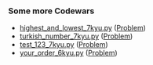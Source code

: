 ### Some more Codewars

- [highest_and_lowest_7kyu.py](https://github.com/gauthamp10/100DaysOfCode/blob/master/Day%203/highest_and_lowest_7kyu.py)  ([Problem](https://www.codewars.com/kata/554b4ac871d6813a03000035))
- [turkish_number_7kyu.py](https://github.com/gauthamp10/100DaysOfCode/blob/master/Day%203/turkish_number_7kyu.py)  ([Problem](https://www.codewars.com/kata/5ebd53ea50d0680031190b96))
- [test_123_7kyu.py](https://github.com/gauthamp10/100DaysOfCode/blob/master/Day%203/test_123_7kyu.py)  ([Problem](https://www.codewars.com/kata/54bf85e3d5b56c7a05000cf9))
- [your_order_6kyu.py](https://github.com/gauthamp10/100DaysOfCode/blob/master/Day%203/your_order_6kyu.py)  ([Problem](https://www.codewars.com/kata/55c45be3b2079eccff00010f))  
